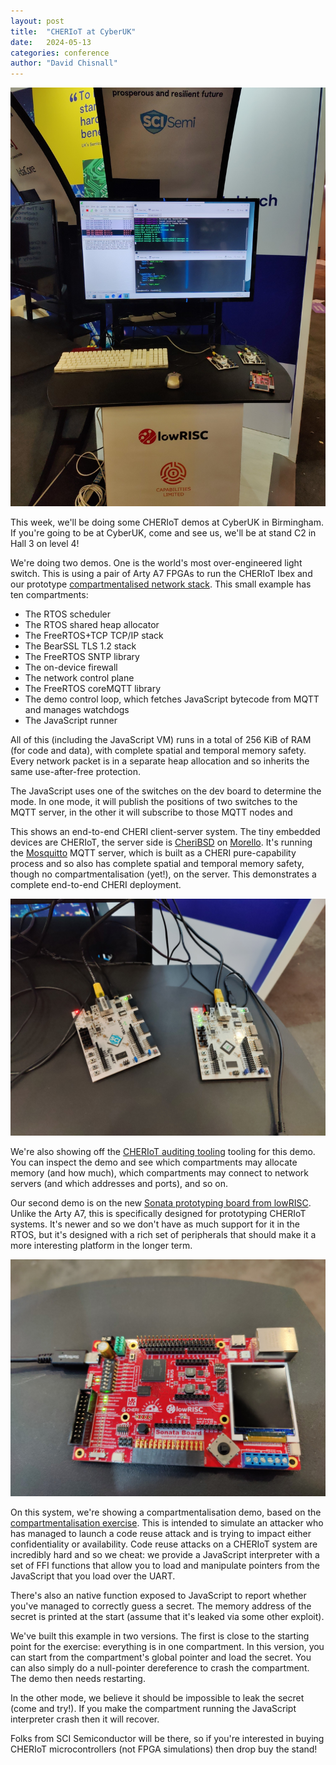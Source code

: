 ```yaml
---
layout: post
title:  "CHERIoT at CyberUK"
date:   2024-05-13
categories: conference
author: "David Chisnall"
---
```


![CHERIoT demo at CyberUK](/images/IMG_20240513_175316.jpg)

This week, we'll be doing some CHERIoT demos at CyberUK in Birmingham.
If you're going to be at CyberUK, come and see us, we'll be at stand C2 in Hall 3 on level 4!

We're doing two demos.
One is the world's most over-engineered light switch.
This is using a pair of Arty A7 FPGAs to run the CHERIoT Ibex and our prototype [compartmentalised network stack](https://github.com/CHERIoT-Platform/network-stack).
This small example has ten compartments:

 - The RTOS scheduler
 - The RTOS shared heap allocator
 - The FreeRTOS+TCP TCP/IP stack
 - The BearSSL TLS 1.2 stack
 - The FreeRTOS SNTP library
 - The on-device firewall 
 - The network control plane
 - The FreeRTOS coreMQTT library
 - The demo control loop, which fetches JavaScript bytecode from MQTT and manages watchdogs
 - The JavaScript runner

All of this (including the JavaScript VM) runs in a total of 256 KiB of RAM (for code and data), with complete spatial and temporal memory safety.
Every network packet is in a separate heap allocation and so inherits the same use-after-free protection.

The JavaScript uses one of the switches on the dev board to determine the mode.
In one mode, it will publish the positions of two switches to the MQTT server, in the other it will subscribe to those MQTT nodes and 

This shows an end-to-end CHERI client-server system.
The tiny embedded devices are CHERIoT, the server side is [CheriBSD](https://www.cheribsd.org) on [Morello](https://www.morello-project.org).
It's running the [Mosquitto](https://mosquitto.org) MQTT server, which is built as a CHERI pure-capability process and so also has complete spatial and temporal memory safety, though no compartmentalisation (yet!), on the server.
This demonstrates a complete end-to-end CHERI deployment.

![Two Arty A7s running CHERIoT Ibex and providing the word's most overegineered (but secure!) light switch](/images/IMG_20240513_175330.jpg)

We're also showing off the [CHERIoT auditing tooling](https://github.com/CHERIoT-Platform/cheriot-audit) tooling for this demo.
You can inspect the demo and see which compartments may allocate memory (and how much), which compartments may connect to network servers (and which addresses and ports), and so on.


Our second demo is on the new [Sonata prototyping board from lowRISC](https://www.sunburst-project.org/tech-details/#sonata-low-cost-development-board).
Unlike the Arty A7, this is specifically designed for prototyping CHERIoT systems.
It's newer and so we don't have as much support for it in the RTOS, but it's designed with a rich set of peripherals that should make it a more interesting platform in the longer term.

![A Sonata FGPA board running a CHERIoT compartmentalisation demo](/images/IMG_20240513_175337.jpg)

On this system, we're showing a compartmentalisation demo, based on the [compartmentalisation exercise](https://github.com/microsoft/cheriot-rtos/tree/main/exercises/01.compartmentalisation).
This is intended to simulate an attacker who has managed to launch a code reuse attack and is trying to impact either confidentiality or availability.
Code reuse attacks on a CHERIoT system are incredibly hard and so we cheat: we provide a JavaScript interpreter with a set of FFI functions that allow you to load and manipulate pointers from the JavaScript that you load over the UART.

There's also an native function exposed to JavaScript to report whether you've managed to correctly guess a secret.
The memory address of the secret is printed at the start (assume that it's leaked via some other exploit).

We've built this example in two versions.
The first is close to the starting point for the exercise: everything is in one compartment.
In this version, you can start from the compartment's global pointer and load the secret.
You can also simply do a null-pointer dereference to crash the compartment.
The demo then needs restarting.

In the other mode, we believe it should be impossible to leak the secret (come and try!).
If you make the compartment running the JavaScript interpreter crash then it will recover.

Folks from SCI Semiconductor will be there, so if you're interested in buying CHERIoT microcontrollers (not FPGA simulations) then drop buy the stand!
